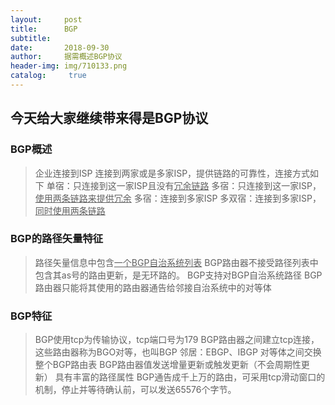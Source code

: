 ```yaml
---
layout:     post
title:      BGP		
subtitle:   
date:       2018-09-30
author:     据需概述BGP协议
header-img: img/710133.png
catalog: 	 true
---
```

## 今天给大家继续带来得是BGP协议

### BGP概述

> 企业连接到ISP
> 连接到两家或是多家ISP，提供链路的可靠性，连接方式如下
> 单宿：只连接到这一家ISP且没有<u>冗余链路</u>
> 多宿：只连接到这一家ISP，<u>使用两条链路来提供冗余</u>
> 多宿：连接到多家ISP
> 多双宿：连接到多家ISP，<u>同时使用两条链路</u>

### BGP的路径矢量特征
>路径矢量信息中包含<u>一个BGP自治系统列表</u>
>BGP路由器不接受路径列表中包含其as号的路由更新，是无环路的。
>BGP支持对BGP自治系统路径
>BGP路由器只能将其使用的路由器通告给邻接自治系统中的对等体

### BGP特征
>BGP使用tcp为传输协议，tcp端口号为179
>BGP路由器之间建立tcp连接，这些路由器称为BGO对等，也叫BGP 邻居：EBGP、IBGP
>对等体之间交换整个BGP路由表
>BGP路由器值发送增量更新或触发更新（不会周期性更新）
>具有丰富的路径属性
>BGP通告成千上万的路由，可采用tcp滑动窗口的机制，停止并等待确认前，可以发送65576个字节。



